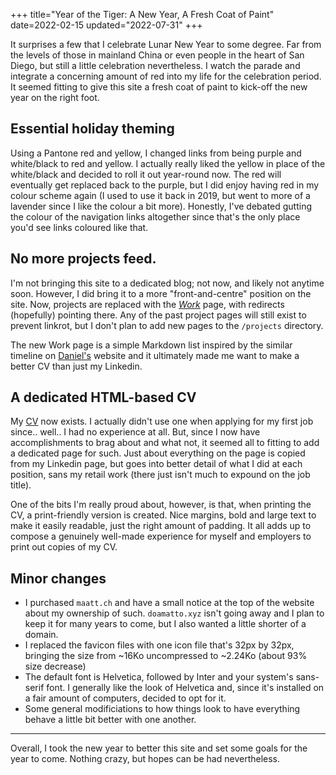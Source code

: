 +++
title="Year of the Tiger: A New Year, A Fresh Coat of Paint"
date=2022-02-15
updated="2022-07-31"
+++

It surprises a few that I celebrate Lunar New Year to some degree. Far from the levels of those in mainland China or even people in the heart of San Diego, but still a little celebration nevertheless. I watch the parade and integrate a concerning amount of red into my life for the celebration period. It seemed fitting to give this site a fresh coat of paint to kick-off the new year on the right foot.

## Essential holiday theming
Using a Pantone red and yellow, I changed links from being purple and white/black to red and yellow. I actually really liked the yellow in place of the white/black and decided to roll it out year-round now. The red will eventually get replaced back to the purple, but I did enjoy having red in my colour scheme again (I used to use it back in 2019, but went to more of a lavender since I like the colour a bit more). Honestly, I've debated gutting the colour of the navigation links altogether since that's the only place you'd see links coloured like that.

## No more projects feed.
I'm not bringing this site to a dedicated blog; not now, and likely not anytime soon. However, I did bring it to a more "front-and-centre" position on the site. Now, projects are replaced with the [*Work*](/work/) page, with redirects (hopefully) pointing there. Any of the past project pages will still exist to prevent linkrot, but I don't plan to add new pages to the `/projects` directory. 

The new Work page is a simple Markdown list inspired by the similar timeline on [Daniel's](https://cyckl.net) website and it ultimately made me want to make a better CV than just my Linkedin.

## A dedicated HTML-based CV
My [CV](/cv/) now exists. I actually didn't use one when applying for my first job since.. well.. I had no experience at all. But, since I now have accomplishments to brag about and what not, it seemed all to fitting to add a dedicated page for such. Just about everything on the page is copied from my Linkedin page, but goes into better detail of what I did at each position, sans my retail work (there just isn't much to expound on the job title).

One of the bits I'm really proud about, however, is that, when printing the CV, a print-friendly version is created. Nice margins, bold and large text to make it easily readable, just the right amount of padding. It all adds up to compose a genuinely well-made experience for myself and employers to print out copies of my CV.

## Minor changes
- I purchased `maatt.ch` and have a small notice at the top of the website about my ownership of such. `doamatto.xyz` isn't going away and I plan to keep it for many years to come, but I also wanted a little shorter of a domain. 
- I replaced the favicon files with one icon file that's 32px by 32px, bringing the size from ~16Ko uncompressed to ~2.24Ko (about 93% size decrease)
- The default font is Helvetica, followed by Inter and your system's sans-serif font. I generally like the look of Helvetica and, since it's installed on a fair amount of computers, decided to opt for it. 
- Some general modificiations to how things look to have everything behave a little bit better with one another.

---

Overall, I took the new year to better this site and set some goals for the year to come. Nothing crazy, but hopes can be had nevertheless.
